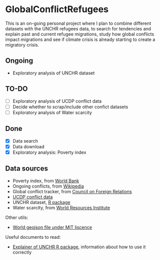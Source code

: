 # GlobalConflictRefugees

This is an on-going personal project where I plan to combine different datasets with the UNCHR refugees data, to search for tendencies and explain past and current refugee migrations, study how global conflicts impact migrations and see if climate crisis is already starting to create a migratory crisis.

## Ongoing

-   Exploratory analysis of UNCHR dataset

## TO-DO

-   [ ] Exploratory analysis of UCDP conflict data
-   [ ] Decide whether to scrap/include other confict datasets
-   [ ] Exploratory analysis of Water scarcity

## Done

-   [x] Data search
-   [x] Data download
-   [x] Exploratory analysis: Poverty index

## Data sources
 
-   Poverty index, from [World Bank](https://data.worldbank.org/indicator/SI.POV.NAHC?view=map&year=2022)
-   Ongoing conflicts, from [Wikipedia](https://en.wikipedia.org/wiki/List_of_ongoing_armed_conflicts)
-   Global conflict tracker, from [Council on Foreign Relations](https://www.cfr.org/global-conflict-tracker)
-   [UCDP conflict data](https://ucdp.uu.se/downloads/)
-   UNCHR dataset, [R package](ttps://github.com/PopulationStatistics/refugees)
-   Water scarcity, from [World Resources Institute](https://www.wri.org/applications/aqueduct/country-rankings/)

Other utils:
- [World geojson file under MIT liscence](https://exploratory.io/map)

Useful documents to read:

-   [Explainer of UNCHR R package](https://www.unhcr.org/refugee-statistics/insights/explainers/refugees-r-package.html), information about how to use it correctly
